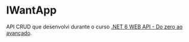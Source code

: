 # IWantApp
API CRUD que desenvolvi durante o curso [.NET 6 WEB API - Do zero ao avançado](https://www.udemy.com/course/net-6-web-api-do-zero-ao-avancado/).
